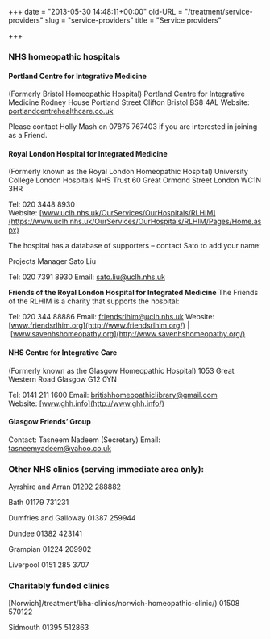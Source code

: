 +++
date = "2013-05-30 14:48:11+00:00"
old-URL = "/treatment/service-providers"
slug = "service-providers"
title = "Service providers"

+++

### NHS homeopathic hospitals

#### Portland Centre for Integrative Medicine

(Formerly Bristol Homeopathic Hospital)
Portland Centre for Integrative Medicine
Rodney House
Portland Street
Clifton
Bristol
BS8 4AL
Website: [portlandcentrehealthcare.co.uk](http://portlandcentrehealthcare.co.uk/)

Please contact Holly Mash on 07875 767403 if you are interested in joining as a Friend.

#### Royal London Hospital for Integrated Medicine

(Formerly known as the Royal London Homeopathic Hospital)
University College London Hospitals NHS Trust
60 Great Ormond Street
London WC1N 3HR

Tel: 020 3448 8930
Website: [www.uclh.nhs.uk/OurServices/OurHospitals/RLHIM](https://www.uclh.nhs.uk/OurServices/OurHospitals/RLHIM/Pages/Home.aspx)

The hospital has a database of supporters – contact Sato to add your name:

Projects Manager Sato Liu

Tel: 020 7391 8930
Email: [sato.liu@uclh.nhs.uk](mailto:sato.lui@uclh.nhs.uk)

**Friends of the Royal London Hospital for Integrated Medicine**
The Friends of the RLHIM is a charity that supports the hospital:

Tel: 020 344 88886
Email: [friendsrlhim@uclh.nhs.uk](mailto:friendsrlhim@uclh.nhs.uk)
Website: [www.friendsrlhim.org](http://www.friendsrlhim.org/) | [www.savenhshomeopathy.org](http://www.savenhshomeopathy.org/)

#### NHS Centre for Integrative Care

(Formerly known as the Glasgow Homeopathic Hospital)
1053 Great Western Road
Glasgow
G12 0YN

Tel: 0141 211 1600
Email: [britishhomeopathiclibrary@gmail.com](mailto:britishhomeopathiclibrary@gmail.com)
Website: [www.ghh.info](http://www.ghh.info/)

#### Glasgow Friends’ Group

Contact: Tasneem Nadeem (Secretary)
Email: [tasneemyadeem@yahoo.co.uk](mailto:tasneemyadeem@yahoo.co.uk)

### Other NHS clinics (serving immediate area only):

Ayrshire and Arran
01292 288882

Bath
01179 731231

Dumfries and Galloway
01387 259944

Dundee
01382 423141

Grampian
01224 209902

Liverpool
0151 285 3707

### Charitably funded clinics

[Norwich]/treatment/bha-clinics/norwich-homeopathic-clinic/)
01508 570122

Sidmouth
01395 512863

